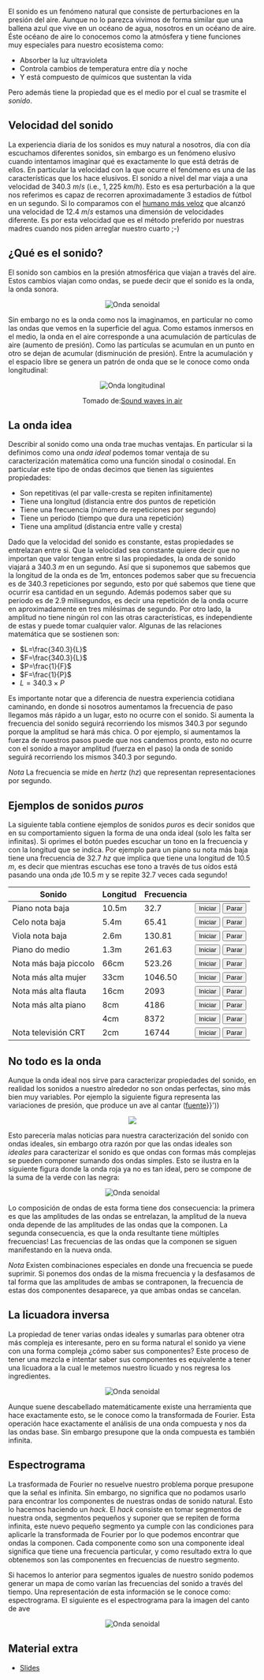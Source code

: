 

El sonido es un fenómeno natural que consiste de perturbaciones en la presión
del aire. Aunque no lo parezca vivimos de forma similar que una ballena azul
que vive en un océano de agua, nosotros  en un océano de aire. Éste océano de
aire lo conocemos como la atmósfera y tiene funciones muy especiales para
nuestro ecosistema como:

* Absorber la luz ultravioleta
* Controla cambios de temperatura entre día y noche
* Y está compuesto de químicos que sustentan la vida

Pero además tiene la propiedad que es el medio por el cual se trasmite el
*sonido*.

## Velocidad del sonido

La experiencia diaria de los sonidos es muy natural a nosotros, día con día
escuchamos diferentes sonidos, sin embargo es un fenómeno elusivo cuando
intentamos imaginar qué es exactamente lo que está detrás de ellos. En
particular la velocidad con la que ocurre el fenómeno es una de las
características que los hace elusivos.  El sonido a nivel del mar viaja a una
velocidad de $340.3$ $m/s$ (i.e., $1,225$ $km/h$). Esto es esa perturbación a
la que nos referimos es capaz de recorren aproximadamente $3$ estadios de
fútbol en un segundo. Si lo comparamos con el [humano más
veloz](https://en.wikipedia.org/wiki/Usain_Bolt#Average_speed) que alcanzó una
velocidad de $12.4$ $m/s$ estamos una dimensión de velocidades diferente. Es
por esta velocidad que es el método preferido por nuestras madres cuando nos
piden arreglar nuestro cuarto ;-)

## ¿Qué es el sonido?

El sonido son cambios en la presión atmosférica que viajan a través del aire.
Estos cambios viajan como ondas, se puede decir que el sonido es la onda, la
onda sonora.

<center>
<img class='center'
src='http://turing.iimas.unam.mx/~ivanvladimir/images/sine_wave.gif'
title="Onda
senoidal"/>
</center>

Sin embargo no es la onda como nos la imaginamos, en particular no como las
ondas que vemos en la superficie del agua. Como estamos inmersos en el medio,
la onda en el aire corresponde a una acumulación de partículas de aire
(aumento de presión). Como las partículas se acumulan en un punto en otro se
dejan de acumular (disminución de presión). Entre la acumulación y el espacio
libre se genera un patrón de onda que se le conoce como onda longitudinal:

<center>
<img class='center'
src='http://turing.iimas.unam.mx/~ivanvladimir/images/lonwav.gif'
title="Onda
longitudinal"/>
<p>
Tomado de:<a
href="http://hyperphysics.phy-astr.gsu.edu/hbase/sound/tralon.html#c1">Sound
waves in air</a></p>
</center>

## La onda idea

Describir al sonido como una onda trae muchas ventajas. En particular si la
definimos como una *onda ideal* podemos tomar ventaja de su caracterización
matemática como una función sinodal o cosinodal. En particular este tipo de
ondas decimos que tienen las siguientes propiedades:

* Son repetitivas (el par valle-cresta se repiten infinitamente)
* Tiene una longitud (distancia entre dos puntos de repetición
* Tiene una frecuencia (número de repeticiones por segundo)
* Tiene un periodo (tiempo que dura una repetición)
* Tiene una amplitud (distancia entre valle y cresta)

Dado que la velocidad del sonido es constante, estas propiedades se entrelazan
entre si. Que la velocidad sea constante quiere decir que no importan que
valor tengan entre si las propiedades, la onda de sonido viajará a $340.3$ $m$
en un segundo. Así que si suponemos que sabemos que la longitud de la onda es
de $1m$, entonces podemos saber que su frecuencia es de $340.3$ repeticiones
por segundo, esto por qué sabemos que tiene que ocurrir esa cantidad en un
segundo. Además podemos saber que su periodo es de $2.9$ milisegundos, es
decir una repetición de la onda ocurre en aproximadamente en tres milésimas de
segundo. Por otro lado, la amplitud no tiene ningún rol con las otras
características, es independiente de estas y puede tomar cualquier valor.
Algunas de las relaciones matemática que se sostienen son:

* $L=\frac{340.3}{L}$
* $F=\frac{340.3}{L}$
* $P=\frac{1}{F}$
* $F=\frac{1}{P}$
* $L=340.3 \times P$

Es importante notar que a diferencia de nuestra experiencia cotidiana
caminando, en donde si nosotros aumentamos la frecuencia de paso llegamos más
rápido a un lugar, esto no ocurre con el sonido. Si aumenta la frecuencia del
sonido seguirá recorriendo los mismos $340.3$ por segundo porque la amplitud
se hará más chica. O por ejemplo, si aumentamos la fuerza de nuestros pasos
puede que nos candemos pronto, esto no ocurre con el sonido a mayor amplitud
(fuerza en el paso) la onda de sonido seguirá recorriendo los mismos $340.3$
por segundo.

*Nota* La frecuencia se mide en _hertz_ ($hz$) que representan
representaciones por segundo.

## Ejemplos de sonidos *puros*

La siguiente tabla contiene ejemplos de sonidos *puros* es decir sonidos que
en su comportamiento siguen la forma de una onda ideal (solo les falta ser
infinitas).  Si oprimes el botón puedes escuchar un tono en la frecuencia y
con la longitud que se indica. Por ejemplo para un piano su nota más baja
tiene una frecuencia de $32.7$ $hz$  que implica que tiene una longitud de
$10.5$ $m$, es decir que mientras escuchas ese tono a través de tus oídos está
pasando una onda ¡de $10.5$ $m$ y se repite $32.7$ veces cada segundo!

<center>
<table>
<thead>
<tr>
<th>Sonido</th>
<th>Longitud</th>
<th>Frecuencia</th>
<th></th>
</tr>
</thead>
<tbody>
<tr>
<td>Piano nota baja</td>
<td>10.5m</td>
<td>32.7</td>
<td>
<button onclick="toneGenerator.startTone(32.7);">Iniciar</button>
<button onclick="toneGenerator.stopTone(32.7);">Parar</button>
</td>
</tr>
<tr>
<td>Celo nota baja</td>
<td>5.4m</td>
<td>65.41</td>
<td>
<button onclick="toneGenerator.startTone(65.41);">Iniciar</button>
<button onclick="toneGenerator.stopTone(65.41);">Parar</button>
</td>
</tr>
<tr>
<td>Viola nota baja</td>
<td>2.6m</td>
<td>130.81</td>
<td>
<button onclick="toneGenerator.startTone(130.81);">Iniciar</button>
<button onclick="toneGenerator.stopTone(130.81);">Parar</button>
</td>
</tr>
<tr>
<td>Piano do medio</td>
<td>1.3m</td>
<td>261.63</td>
<td>
<button onclick="toneGenerator.startTone(261.63);">Iniciar</button>
<button onclick="toneGenerator.stopTone(261.63);">Parar</button>
</td>
</tr>
<tr>
<td>Nota más baja piccolo</td>
<td>66cm</td>
<td>523.26</td>
<td>
<button onclick="toneGenerator.startTone(523.26);">Iniciar</button>
<button onclick="toneGenerator.stopTone(523.26);">Parar</button>
</td>
</tr>
<tr>
<td>Nota más alta mujer</td>
<td>33cm</td>
<td>1046.50</td>
<td>
<button onclick="toneGenerator.startTone(1046.50);">Iniciar</button>
<button onclick="toneGenerator.stopTone(1046.50);">Parar</button>
</td>
</tr>
<tr>
<td>Nota más alta flauta</td>
<td>16cm</td>
<td>2093</td>
<td>
<button onclick="toneGenerator.startTone(2093);">Iniciar</button>
<button onclick="toneGenerator.stopTone(2093);">Parar</button>
</td>
</tr>
<tr>
<td>Nota más alta piano</td>
<td>8cm</td>
<td>4186</td>
<td>
<button onclick="toneGenerator.startTone(4186);">Iniciar</button>
<button onclick="toneGenerator.stopTone(4186);">Parar</button>
</td>
</tr>
<tr>
<td></td>
<td>4cm</td>
<td>8372</td>
<td>
<button onclick="toneGenerator.startTone(8372);">Iniciar</button>
<button onclick="toneGenerator.stopTone(8372);">Parar</button>
</td>
</tr>
<tr>
<td>Nota televisión CRT</td>
<td>2cm</td>
<td>16744</td>
<td>
<button onclick="toneGenerator.startTone(16744);">Iniciar</button>
<button onclick="toneGenerator.stopTone(16744);">Parar</button>
</td>
</tr>
</tbody>
</table>
</center>

<script
src='http://turing.iimas.unam.mx/~ivanvladimir/js/webAudioTools.js'></script>
<script
src='http://turing.iimas.unam.mx/~ivanvladimir/js/toneGenerator.js'></script>
<script type="text/javascript">
(function (global) {
window.onload = function () {
global.toneGenerator = new global.ToneGenerator();
toneGenerator.init();
};
}(this));
</script>


## No todo es la onda

Aunque la onda ideal nos sirve para caracterizar propiedades del sonido, en
realidad los sonidos a nuestro alrededor no son ondas perfectas, sino más bien
muy variables. Por ejemplo la siguiente figura representa las variaciones de
presión, que produce un ave al cantar
([fuente](/#/post/MFCC)}}'))

<center>
<img class='center'
src='http://turing.iimas.unam.mx/~ivanvladimir/images/mfcc_fig1.png'/>
</center>

Esto parecería malas noticias para nuestra caracterización del sonido con
ondas ideales, sin embargo otra razón por que las ondas ideales son _ideales_
para caracterizar el sonido es que ondas con formas más complejas se pueden
componer sumando dos ondas simples.  Esto se ilustra en la siguiente figura
donde la onda roja ya no es tan ideal, pero se compone de la suma de la verde
con las negra:

<center>
<img class='center'
src='http://turing.iimas.unam.mx/~ivanvladimir/images/sum_waves.png' title="Onda
senoidal"/>
</center>

Lo composición de ondas de esta forma tiene dos consecuencia: la primera es
que las amplitudes de las ondas se entrelazan, la amplitud de la nueva onda
depende de las amplitudes de las ondas que la componen. La segunda
consecuencia, es que la onda resultante tiene múltiples frecuencias! Las
frecuencias de las ondas que la componen se siguen manifestando en la nueva
onda.

*Nota* Existen combinaciones especiales en donde una frecuencia se puede
suprimir. Si ponemos dos ondas de la misma frecuencia y la desfasamos de tal
forma que las amplitudes de ambas se contraponen, la frecuencia de estas dos
componentes desaparece, ya que ambas ondas se cancelan.

## La licuadora inversa

La propiedad de tener varias ondas ideales y sumarlas para obtener otra más
compleja es interesante, pero en su forma natural el sonido ya viene con una
forma compleja ¿cómo saber sus componentes? Este proceso de tener una mezcla e
intentar saber sus componentes es equivalente a tener una licuadora a la cual
le metemos nuestro licuado y nos regresa los ingredientes.

<center>
<img class='center'
src='http://turing.iimas.unam.mx/~ivanvladimir/images/reversemixer.gif'
title="Onda senoidal"/>
</center>


Aunque suene descabellado matemáticamente existe una herramienta que hace
exactamente esto, se le conoce como la transformada de Fourier. Esta operación
hace exactamente el análisis de una onda compuesta y nos da las ondas base.
Sin embargo presupone que la onda compuesta es también infinita.

## Espectrograma

La trasformada de Fourier no resuelve nuestro problema porque presupone que la
señal es infinita. Sin embargo, no significa que no podamos usarlo para
encontrar los componentes de nuestras ondas de sonido natural. Esto lo hacemos
haciendo un _hack_. El _hack_ consiste en tomar segmentos de nuestra onda,
segmentos pequeños y suponer que se repiten de forma infinita, este nuevo
pequeño segmento ya cumple con las condiciones para aplicarle la transformada
de Fourier por lo que podemos encontrar que ondas la componen. Cada componente
como son una componente ideal significa que tiene una frecuencia particular, y
como resultado extra lo que obtenemos son las componentes en frecuencias de
nuestro segmento.

Si hacemos lo anterior para segmentos iguales de nuestro sonido podemos
generar un mapa de como varían las frecuencias del sonido a través del tiempo.
Una representación de esta información se le conoce como: espectrograma. El
siguiente es el espectrograma para la imagen del canto de ave

<center>
<img class='center'
src='http://turing.iimas.unam.mx/~ivanvladimir/images/spectrogram_bird.png'
title="Onda senoidal"/>
</center>

## Material extra

* [Slides](http://turing.iimas.unam.mx/~ivanvladimir/slides/aprendizaje_automatico_sonido/waves.html#/)




